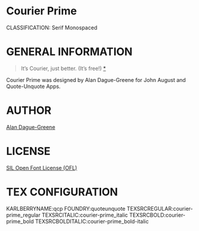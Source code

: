 Courier Prime
=============
CLASSIFICATION: Serif Monospaced


GENERAL INFORMATION
===================
> It’s Courier, just better.
> (It’s free!)
> [*](http://quoteunquoteapps.com/courierprime)

Courier Prime was designed by Alan Dague-Greene
for John August and Quote-Unquote Apps.


AUTHOR
======
[Alan Dague-Greene](http://twitter.com/a_dg)


LICENSE
=======
[SIL Open Font License (OFL)](http://scripts.sil.org/OFL)


TEX CONFIGURATION
=================
KARLBERRYNAME:qcp
FOUNDRY:quoteunquote
TEXSRCREGULAR:courier-prime_regular
TEXSRCITALIC:courier-prime_italic
TEXSRCBOLD:courier-prime_bold
TEXSRCBOLDITALIC:courier-prime_bold-italic


